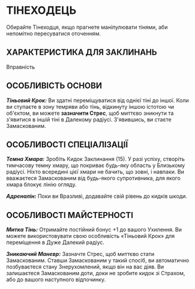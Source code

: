 ﻿# ТІНЕХОДЕЦЬ

Обирайте Тінеходця, якщо прагнете маніпулювати тінями, аби непомітно пересуватися оточенням.

## ХАРАКТЕРИСТИКА ДЛЯ ЗАКЛИНАНЬ

Вправність

## ОСОБЛИВІСТЬ ОСНОВИ

***Тіньовий Крок:*** Ви здатні переміщуватися від однієї тіні до іншої. Коли ви ступаєте в зону темряви або тінь, відкинуту іншою істотою чи об'єктом, ви можете **зазначити Стрес**, щоб миттєво зникнути та з'явитися в іншій тіні в Далекому радіусі. З'явившись, ви стаєте Замаскованим.

## ОСОБЛИВОСТІ СПЕЦІАЛІЗАЦІЇ

***Темна Хмара:*** Зробіть Кидок Заклинання (15). У разі успіху, створіть тимчасову темну хмару, що покриває будь-яку область у Близькому радіусі. Ніхто всередині цієї хмари не бачить, що зовні, і навпаки. Ви вважаєтеся Замаскованим від будь-якого супротивника, для якого хмара блокує лінію огляду.

***Адреналін:*** Поки ви Вразливі, додавайте свій рівень до кидків шкоди.

## ОСОБЛИВОСТІ МАЙСТЕРНОСТІ

***Митка Тінь:*** Отримайте постійний бонус +1 до вашого Ухилення. Ви можете використовувати свою особливість «Тіньовий Крок» для переміщення в Дуже Далекий радіус.

***Зникаючий Маневр:*** Зазначте Стрес, щоб миттєво стати Замаскованим. Ставши Замаскованим у такий спосіб, ви автоматично позбуваєтеся стану Знерухомлений, якщо він на вас діяв. Ви залишаєтеся Замаскованим доти, доки не зробите кидок зі Страхом, або до вашого наступного відпочинку.